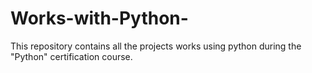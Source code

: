 # Works-with-Python-
This repository contains all the projects works using python during the "Python" certification course. 
